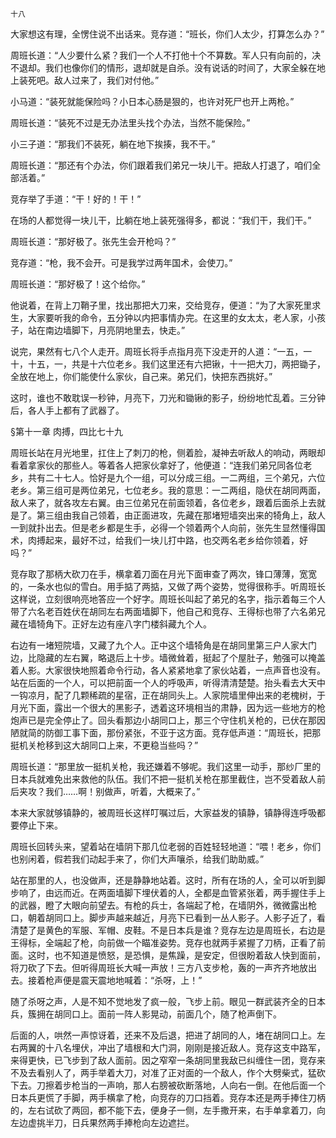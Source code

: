     十八 

   大家想这有理，全愣住说不出话来。竞存道：“班长，你们人太少，打算怎么办？”

   周班长道：“人少要什么紧？我们一个人不打他十个不算数。军人只有向前的，决不退却。我们也像你们的情形，退却就是自杀。没有说话的时间了，大家全躲在地上装死吧。敌人过来了，我们对付他。”

   小马道：“装死就能保险吗？小日本心肠是狠的，也许对死尸也开上两枪。”

   周班长道：“装死不过是无办法里头找个办法，当然不能保险。”

   小三子道：“那我们不装死，躺在地下挨揍，我不干。”

   周班长道：“那还有个办法，你们跟着我们弟兄一块儿干。把敌人打退了，咱们全部活着。”

   竞存举了手道：“干！好的！干！”

   在场的人都觉得一块儿干，比躺在地上装死强得多，都说：“我们干，我们干。”

   周班长道：“那好极了。张先生会开枪吗？”

   竞存道：“枪，我不会开。可是我学过两年国术，会使刀。”

   周班长道：“那好极了！这个给你。”

   他说着，在背上刀鞘子里，找出那把大刀来，交给竞存，便道：“为了大家死里求生，大家要听我的命令，五分钟以内把事情办完。在这里的女太太，老人家，小孩子，站在南边墙脚下，月亮阴地里去，快走。”

   说完，果然有七八个人走开。周班长将手点指月亮下没走开的人道：“一五，一十，十五，一，共是十六位老乡。我们这里还有六把锹，十一把大刀，两把锄子，全放在地上，你们能使什么家伙，自己来。弟兄们，快把东西挑好。”

   这时，谁也不敢耽误一秒钟，月亮下，刀光和锄锹的影子，纷纷地忙乱着。三分钟后，各人手上都有了武器了。

   §第十一章 肉搏，四比七十九

   周班长站在月光地里，扛住上了刺刀的枪，侧着脸，凝神去听敌人的响动，两眼却看着拿家伙的那些人。等着各人把家伙拿好了，他便道：“连我们弟兄同各位老乡，共有二十七人。恰好是九个一组，可以分成三组。一二两组，三个弟兄，六位老乡。第三组可是两位弟兄，七位老乡。我的意思：一二两组，隐伏在胡同两面，敌人来了，就各攻左右翼。由三位弟兄在前面领着，各位老乡，跟着后面杀上去就是了。第三组由我自己领着，由正面进攻，先藏在那堵短墙突出来的犄角上，敌人一到就扑出去。但是老乡都是生手，必得一个领着两个人向前，张先生显然懂得国术，肉搏起来，最好不过，给我们一块儿打中路，也交两名老乡给你领着，好吗？”

   竞存取了那柄大砍刀在手，横拿着刀面在月光下面审查了两次，锋口薄薄，宽宽的，一条水也似的雪白。用手掂了两掂，又做了两个姿势，觉得很称手。听周班长这样说，立刻很响亮地答应一个好字。周班长叫起了弟兄的名字，指示着每三个人带了六名老百姓伏在胡同左右两面墙脚下，他自己和竞存、王得标也带了六名弟兄藏在墙犄角下。正好左边有座八字门楼斜藏九个人。

   右边有一堵短院墙，又藏了九个人。正中这个墙犄角是在胡同里第三户人家大门边，比隐藏的左右翼，略退后上十步。墙微耸着，挺起了个屋肚子，勉强可以掩盖着人影。大家很快地照着命令行动，各人紧紧地拿了家伙站着，一点声音也没有。站在后面的一个人，可以把前面一个人的呼吸声，听得清清楚楚。抬头看去大天中一钩凉月，配了几颗稀疏的星宿，正在胡同头上。人家院墙里伸出来的老槐树，于月光下面，露出一个很大的黑影子，透着这环境相当的肃静，因为远一些地方的枪炮声已是完全停止了。回头看那边小胡同口上，那三个守住机关枪的，已伏在那因陋就简的防御工事下面，那份紧张，不亚于这方面。竞存低声道：“周班长，把那挺机关枪移到这大胡同口上来，不更稳当些吗？”

   周班长道：“那里放一挺机关枪，我还嫌着不够呢。我们这里一动手，那纱厂里的日本兵就难免出来救他的队伍。我们不把一挺机关枪在那里截住，岂不受着敌人前后夹攻？我们……啊！别做声，听着，大概来了。”

   本来大家就够镇静的，被周班长这样叮嘱过后，大家益发的镇静，镇静得连呼吸都要停止下来。

   周班长回转头来，望着站在墙阴下那几位老弱的百姓轻轻地道：“喂！老乡，你们也别闲着，假若我们动起手来了，你们大声嚷杀，给我们助助威。”

   站在那里的人，也没做声，还是静静地站着。这时，所有在场的人，全可以听到脚步响了，由远而近。在两面墙脚下埋伏着的人，全都是血管紧张着，两手握住手上的武器，瞪了大眼向前望去。有枪的兵士，各端起了枪，在墙阴外，微微露出枪口，朝着胡同口上。脚步声越来越近，月亮下已看到一丛人影子。人影子近了，看清楚了是黄色的军服、军帽、皮鞋。不是日本兵是谁？竞存左边是周班长，右边是王得标，全端起了枪，向前做一个瞄准姿势。竞存也就两手紧握了刀柄，正看了前面。这时，也不知道是愤怒，是恐惧，是焦躁，是安定，但很盼着敌人快到面前，将刀砍了下去。但听得周班长大喊一声放！三方八支步枪，轰的一声齐齐地放出去。接着枪声便是震天震地地喊着：“杀呀，上！”

   随了杀呀之声，人是不知不觉地发了疯一般，飞步上前。眼见一群武装齐全的日本兵，簇拥在胡同口上。面前一阵人影晃动，前面几个，随了枪声倒下。

   后面的人，哄然一声惊讶着，还来不及后退，把进了胡同的人，堵在胡同口上。左右两翼的十八名埋伏，冲出了墙根和大门洞，刚刚是接近敌人。竞存这支中路军，来得更快，已飞步到了敌人面前。因之窄窄一条胡同里我敌已纠缠住一团，竞存来不及去看别人了，两手举着大刀，对准了正对面的一个敌人，作个大劈柴式，猛砍下去。刀擦着步枪当的一声响，那人右膀被砍断落地，人向右一倒。在他后面一个日本兵更慌了手脚，两手横拿了枪，向竞存的刀口挡着。竞存本还是两手捧住刀柄的，左右试砍了两回，都不能下去，便身子一侧，左手撒开来，右手单拿着刀，向左边虚挑半刀，日兵果然两手捧枪向左边遮拦。

